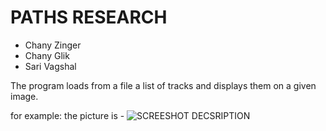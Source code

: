 # PATHS RESEARCH

* Chany Zinger
* Chany Glik
* Sari Vagshal

The program loads from a file a list of tracks and displays them on a given image.

for example:
the picture is - 
![SCREESHOT DECSRIPTION](https://github.com/Elevationacademy/xt-paths-research-ella-chani-z-chani-g-sari-v/blob/master/paths0.png)
